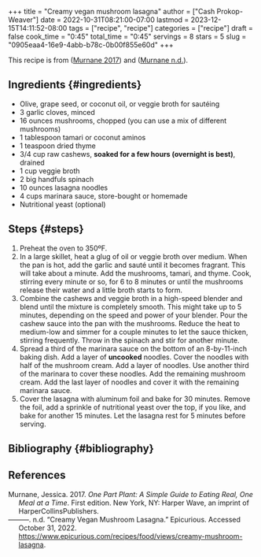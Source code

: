 +++
title = "Creamy vegan mushroom lasagna"
author = ["Cash Prokop-Weaver"]
date = 2022-10-31T08:21:00-07:00
lastmod = 2023-12-15T14:11:52-08:00
tags = ["recipe", "recipe"]
categories = ["recipe"]
draft = false
cook_time = "0:45"
total_time = "0:45"
servings = 8
stars = 5
slug = "0905eaa4-16e9-4abb-b78c-0b00f855e60d"
+++

This recipe is from (<a href="#citeproc_bib_item_1">Murnane 2017</a>) and (<a href="#citeproc_bib_item_2">Murnane n.d.</a>).


## Ingredients {#ingredients}

<div class="ingredients">

-   Olive, grape seed, or coconut oil, or veggie broth for sautéing
-   3 garlic cloves, minced
-   16 ounces mushrooms, chopped (you can use a mix of different mushrooms)
-   1 tablespoon tamari or coconut aminos
-   1 teaspoon dried thyme
-   3/4 cup raw cashews, **soaked for a few hours (overnight is best)**, drained
-   1 cup veggie broth
-   2 big handfuls spinach
-   10 ounces lasagna noodles
-   4 cups marinara sauce, store-bought or homemade
-   Nutritional yeast (optional)

</div>


## Steps {#steps}

1.  Preheat the oven to 350ºF.
2.  In a large skillet, heat a glug of oil or veggie broth over medium. When the pan is hot, add the garlic and sauté until it becomes fragrant. This will take about a minute. Add the mushrooms, tamari, and thyme. Cook, stirring every minute or so, for 6 to 8 minutes or until the mushrooms release their water and a little broth starts to form.
3.  Combine the cashews and veggie broth in a high-speed blender and blend until the mixture is completely smooth. This might take up to 5 minutes, depending on the speed and power of your blender. Pour the cashew sauce into the pan with the mushrooms. Reduce the heat to medium-low and simmer for a couple minutes to let the sauce thicken, stirring frequently. Throw in the spinach and stir for another minute.
4.  Spread a third of the marinara sauce on the bottom of an 8-by-11-inch baking dish. Add a layer of **uncooked** noodles. Cover the noodles with half of the mushroom cream. Add a layer of noodles. Use another third of the marinara to cover these noodles. Add the remaining mushroom cream. Add the last layer of noodles and cover it with the remaining marinara sauce.
5.  Cover the lasagna with aluminum foil and bake for 30 minutes. Remove the foil, add a sprinkle of nutritional yeast over the top, if you like, and bake for another 15 minutes. Let the lasagna rest for 5 minutes before serving.


## Bibliography {#bibliography}

## References

<style>.csl-entry{text-indent: -1.5em; margin-left: 1.5em;}</style><div class="csl-bib-body">
  <div class="csl-entry"><a id="citeproc_bib_item_1"></a>Murnane, Jessica. 2017. <i>One Part Plant: A Simple Guide to Eating Real, One Meal at a Time</i>. First edition. New York, NY: Harper Wave, an imprint of HarperCollinsPublishers.</div>
  <div class="csl-entry"><a id="citeproc_bib_item_2"></a>———. n.d. “Creamy Vegan Mushroom Lasagna.” Epicurious. Accessed October 31, 2022. <a href="https://www.epicurious.com/recipes/food/views/creamy-mushroom-lasagna">https://www.epicurious.com/recipes/food/views/creamy-mushroom-lasagna</a>.</div>
</div>
